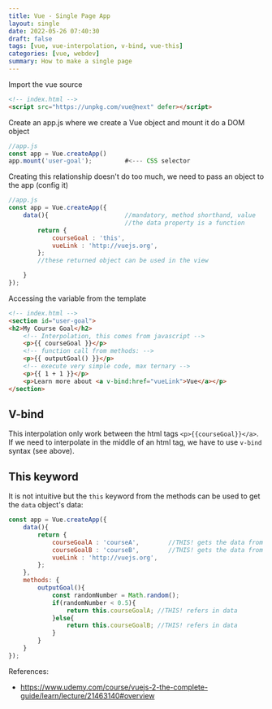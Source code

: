```yaml
---
title: Vue - Single Page App
layout: single
date: 2022-05-26 07:40:30
draft: false
tags: [vue, vue-interpolation, v-bind, vue-this]
categories: [vue, webdev]
summary: How to make a single page
---
```

Import the vue source

```html
<!-- index.html --> 
<script src="https://unpkg.com/vue@next" defer></script>
```

Create an app.js where we create a Vue object and mount it do a DOM object

```javascript
//app.js
const app = Vue.createApp()
app.mount('user-goal');         #<--- CSS selector
```

Creating this relationship doesn't do too much, we need to pass an object to the app (config it)


```javascript
//app.js
const app = Vue.createApp({
    data(){                     //mandatory, method shorthand, value 
                                //the data property is a function 
        return {
            courseGoal : 'this',
            vueLink : 'http://vuejs.org',
        };
        //these returned object can be used in the view

    }
});
```

Accessing the variable from the template


```html
<!-- index.html --> 
<section id="user-goal">
<h2>My Course Goal</h2>
    <!-- Interpolation, this comes from javascript --> 
    <p>{{ courseGoal }}</p>
    <!-- function call from methods: --> 
    <p>{{ outputGoal() }}</p>
    <!-- execute very simple code, max ternary --> 
    <p>{{ 1 + 1 }}</p>
    <p>Learn more about <a v-bind:href="vueLink">Vue</a></p>
</section>
```
## V-bind

This interpolation only work between the html tags `<p>{{courseGoal}}</a>`. If we need to interpolate in the middle of an html tag, we have to use `v-bind` syntax (see above).

## This keyword

It is not intuitive but the `this` keyword from the methods can be used to get the `data` object's data:

```javascript
const app = Vue.createApp({
    data(){
        return {
            courseGoalA : 'courseA',        //THIS! gets the data from here
            courseGoalB : 'courseB',        //THIS! gets the data from here
            vueLink : 'http://vuejs.org',
        };
    },
    methods: {
        outputGoal(){
            const randomNumber = Math.random();
            if(randomNumber < 0.5){
                return this.courseGoalA; //THIS! refers in data
            }else{
                return this.courseGoalB; //THIS! refers in data
            }
        }
    }
});
```

References:
* https://www.udemy.com/course/vuejs-2-the-complete-guide/learn/lecture/21463140#overview
